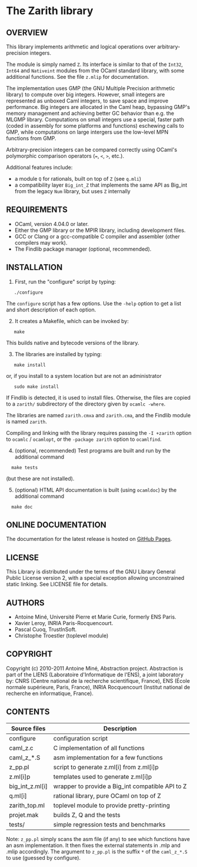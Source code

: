 # The Zarith library

## OVERVIEW

This library implements arithmetic and logical operations over
arbitrary-precision integers.

The module is simply named `Z`.  Its interface is similar to that of
the `Int32`, `Int64` and `Nativeint` modules from the OCaml standard
library, with some additional functions.  See the file `z.mlip` for
documentation.

The implementation uses GMP (the GNU Multiple Precision arithmetic
library) to compute over big integers.
However, small integers are represented as unboxed Caml integers, to save
space and improve performance. Big integers are allocated in the Caml heap,
bypassing GMP's memory management and achieving better GC behavior than e.g.
the MLGMP library.
Computations on small integers use a special, faster path (coded in assembly
for some platforms and functions) eschewing calls to GMP, while computations
on large intergers use the low-level MPN functions from GMP.

Arbitrary-precision integers can be compared correctly using OCaml's
polymorphic comparison operators (`=`, `<`, `>`, etc.).

Additional features include:
* a module `Q` for rationals, built on top of `Z` (see `q.mli`)
* a compatibility layer `Big_int_Z` that implements the same API as Big_int from the legacy `Num` library, but uses `Z` internally

## REQUIREMENTS

* OCaml, version 4.04.0 or later.
* Either the GMP library or the MPIR library, including development files.
* GCC or Clang or a gcc-compatible C compiler and assembler (other compilers may work).
* The Findlib package manager (optional, recommended).


## INSTALLATION

1) First, run the "configure" script by typing:
```
   ./configure
```
The `configure` script has a few options. Use the `-help` option to get a
list and short description of each option.

2) It creates a Makefile, which can be invoked by:
```
   make
```
This builds native and bytecode versions of the library.

3) The libraries are installed by typing:
```
   make install
```
or, if you install to a system location but are not an administrator
```
   sudo make install
```
If Findlib is detected, it is used to install files.
Otherwise, the files are copied to a `zarith/` subdirectory of the directory
given by `ocamlc -where`.

The libraries are named `zarith.cmxa` and `zarith.cma`, and the Findlib module
is named `zarith`.

Compiling and linking with the library requires passing the `-I +zarith`
option to `ocamlc` / `ocamlopt`, or the `-package zarith` option to `ocamlfind`.

4) (optional, recommended) Test programs are built and run by the additional command
```
  make tests
```
(but these are  not installed).

5) (optional) HTML API documentation is built (using `ocamldoc`) by the additional command
```
  make doc
```

## ONLINE DOCUMENTATION

The documentation for the latest release is hosted on [GitHub Pages](https://antoinemine.github.io/Zarith/doc/latest/index.html).


## LICENSE

This Library is distributed under the terms of the GNU Library General
Public License version 2, with a special exception allowing unconstrained
static linking.
See LICENSE file for details.


## AUTHORS

* Antoine Miné, Université Pierre et Marie Curie, formerly ENS Paris.
* Xavier Leroy, INRIA Paris-Rocquencourt.
* Pascal Cuoq, TrustInSoft.
* Christophe Troestler (toplevel module)


## COPYRIGHT

Copyright (c) 2010-2011 Antoine Miné, Abstraction project.
Abstraction is part of the LIENS (Laboratoire d'Informatique de l'ENS),
a joint laboratory by:
CNRS (Centre national de la recherche scientifique, France),
ENS (École normale supérieure, Paris, France),
INRIA Rocquencourt (Institut national de recherche en informatique, France).


## CONTENTS

Source files        | Description
--------------------|-----------------------------------------
  configure         | configuration script
  caml_z.c          | C implementation of all functions
  caml_z_*.S        | asm implementation for a few functions
  z_pp.pl           | script to generate z.ml[i] from z.ml[i]p
  z.ml[i]p          | templates used to generate z.ml[i]p
  big_int_z.ml[i]   | wrapper to provide a Big_int compatible API to Z
  q.ml[i]           | rational library, pure OCaml on top of Z
  zarith_top.ml     | toplevel module to provide pretty-printing
  projet.mak        | builds Z, Q and the tests
  tests/            | simple regression tests and benchmarks

Note: `z_pp.pl` simply scans the asm file (if any) to see which functions have
an asm implementation. It then fixes the external statements in .mlp and
.mlip accordingly.
The argument to `z_pp.pl` is the suffix `*` of the `caml_z_*.S` to use (guessed by configure).
